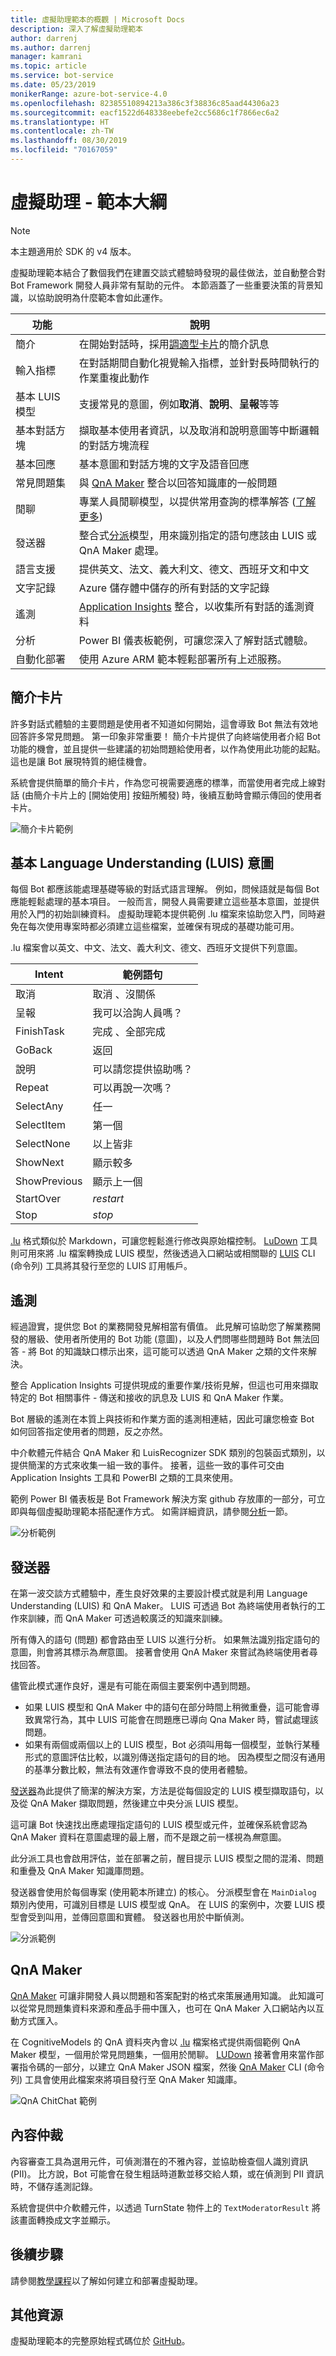 ```yaml
---
title: 虛擬助理範本的概觀 | Microsoft Docs
description: 深入了解虛擬助理範本
author: darrenj
ms.author: darrenj
manager: kamrani
ms.topic: article
ms.service: bot-service
ms.date: 05/23/2019
monikerRange: azure-bot-service-4.0
ms.openlocfilehash: 82385510894213a386c3f38836c85aad44306a23
ms.sourcegitcommit: eacf1522d648338eebefe2cc5686c1f7866ec6a2
ms.translationtype: HT
ms.contentlocale: zh-TW
ms.lasthandoff: 08/30/2019
ms.locfileid: "70167059"
---
```

# <a name="virtual-assistant---template-outline"></a>虛擬助理 - 範本大綱

> [!NOTE]
> 本主題適用於 SDK 的 v4 版本。 

虛擬助理範本結合了數個我們在建置交談式體驗時發現的最佳做法，並自動整合對 Bot Framework 開發人員非常有幫助的元件。 本節涵蓋了一些重要決策的背景知識，以協助說明為什麼範本會如此運作。

功能      | 說明 |
------------ | -------------
簡介 | 在開始對話時，採用[調適型卡片]()的簡介訊息
輸入指標  | 在對話期間自動化視覺輸入指標，並針對長時間執行的作業重複此動作
基本 LUIS 模型  | 支援常見的意圖，例如**取消**、**說明**、**呈報**等等
基本對話方塊 | 擷取基本使用者資訊，以及取消和說明意圖等中斷邏輯的對話方塊流程
基本回應  | 基本意圖和對話方塊的文字及語音回應
常見問題集 | 與 [QnA Maker](https://www.qnamaker.ai) 整合以回答知識庫的一般問題 
閒聊 | 專業人員閒聊模型，以提供常用查詢的標準解答 ([了解更多](https://docs.microsoft.com/azure/cognitive-services/qnamaker/how-to/chit-chat-knowledge-base))
發送器 | 整合式[分派](https://docs.microsoft.com/azure/bot-service/bot-builder-tutorial-dispatch?view=azure-bot-service-4.0&tabs=csaddref%2Ccsbotconfig)模型，用來識別指定的語句應該由 LUIS 或 QnA Maker 處理。
語言支援 | 提供英文、法文、義大利文、德文、西班牙文和中文
文字記錄 | Azure 儲存體中儲存的所有對話的文字記錄
遙測  | [Application Insights](https://azure.microsoft.com/services/application-insights/) 整合，以收集所有對話的遙測資料
分析 | Power BI 儀表板範例，可讓您深入了解對話式體驗。
自動化部署 | 使用 Azure ARM 範本輕鬆部署所有上述服務。

## <a name="introduction-card"></a>簡介卡片

許多對話式體驗的主要問題是使用者不知道如何開始，這會導致 Bot 無法有效地回答許多常見問題。 第一印象非常重要！ 簡介卡片提供了向終端使用者介紹 Bot 功能的機會，並且提供一些建議的初始問題給使用者，以作為使用此功能的起點。 這也是讓 Bot 展現特質的絕佳機會。

系統會提供簡單的簡介卡片，作為您可視需要適應的標準，而當使用者完成上線對話 (由簡介卡片上的 [開始使用] 按鈕所觸發) 時，後續互動時會顯示傳回的使用者卡片。

![簡介卡片範例](./media/enterprise-template/vabotintrocard.png)

## <a name="basic-language-understanding-luis-intents"></a>基本 Language Understanding (LUIS) 意圖

每個 Bot 都應該能處理基礎等級的對話式語言理解。 例如，問候語就是每個 Bot 應能輕鬆處理的基本項目。 一般而言，開發人員需要建立這些基本意圖，並提供用於入門的初始訓練資料。 虛擬助理範本提供範例 .lu 檔案來協助您入門，同時避免在每次使用專案時都必須建立這些檔案，並確保有現成的基礎功能可用。

.lu 檔案會以英文、中文、法文、義大利文、德文、西班牙文提供下列意圖。

Intent       | 範例語句 |
-------------|-------------|
取消       |取消  、沒關係 |
呈報     |我可以洽詢人員嗎？ |
FinishTask   |完成  、全部完成 |
GoBack       |返回 |
說明         |可以請您提供協助嗎？ |
Repeat       |可以再說一次嗎？ |
SelectAny    |任一 |
SelectItem   |第一個 |
SelectNone   |以上皆非 |
ShowNext     |顯示較多 |
ShowPrevious |顯示上一個 |
StartOver    |*restart*|
Stop         |*stop*|

[.lu](https://github.com/Microsoft/botbuilder-tools/blob/master/packages/Ludown/docs/lu-file-format.md) 格式類似於 Markdown，可讓您輕鬆進行修改與原始檔控制。 [LuDown](https://github.com/Microsoft/botbuilder-tools/tree/master/packages/Ludown) 工具則可用來將 .lu 檔案轉換成 LUIS 模型，然後透過入口網站或相關聯的 [LUIS](https://github.com/Microsoft/botbuilder-tools/tree/master/packages/LUIS) CLI (命令列) 工具將其發行至您的 LUIS 訂用帳戶。

## <a name="telemetry"></a>遙測

經過證實，提供您 Bot 的業務開發見解相當有價值。 此見解可協助您了解業務開發的層級、使用者所使用的 Bot 功能 (意圖)，以及人們問哪些問題時 Bot 無法回答 - 將 Bot 的知識缺口標示出來，這可能可以透過 QnA Maker 之類的文件來解決。

整合 Application Insights 可提供現成的重要作業/技術見解，但這也可用來擷取特定的 Bot 相關事件 - 傳送和接收的訊息及 LUIS 和 QnA Maker 作業。

Bot 層級的遙測在本質上與技術和作業方面的遙測相連結，因此可讓您檢查 Bot 如何回答指定使用者的問題，反之亦然。

中介軟體元件結合 QnA Maker 和 LuisRecognizer SDK 類別的包裝函式類別，以提供簡潔的方式來收集一組一致的事件。 接著，這些一致的事件可交由 Application Insights 工具和 PowerBI 之類的工具來使用。

範例 Power BI 儀表板是 Bot Framework 解決方案 github 存放庫的一部分，可立即與每個虛擬助理範本搭配運作方式。 如需詳細資訊，請參閱[分析](https://aka.ms/bfs-analytics)一節。

![分析範例](./media/enterprise-template/powerbi-conversationanalytics-luisintents.png)

## <a name="dispatcher"></a>發送器

在第一波交談方式體驗中，產生良好效果的主要設計模式就是利用 Language Understanding (LUIS) 和 QnA Maker。 LUIS 可透過 Bot 為終端使用者執行的工作來訓練，而 QnA Maker 可透過較廣泛的知識來訓練。

所有傳入的語句 (問題) 都會路由至 LUIS 以進行分析。 如果無法識別指定語句的意圖，則會將其標示為*無*意圖。 接著會使用 QnA Maker 來嘗試為終端使用者尋找回答。

儘管此模式運作良好，還是有可能在兩個主要案例中遇到問題。

- 如果 LUIS 模型和 QnA Maker 中的語句在部分時間上稍微重疊，這可能會導致異常行為，其中 LUIS 可能會在問題應已導向 Qna Maker 時，嘗試處理該問題。
- 如果有兩個或兩個以上的 LUIS 模型，Bot 必須叫用每一個模型，並執行某種形式的意圖評估比較，以識別傳送指定語句的目的地。 因為模型之間沒有通用的基準分數比較，無法有效運作會導致不良的使用者體驗。

[發送器](https://docs.microsoft.com/azure/bot-service/bot-builder-tutorial-dispatch?view=azure-bot-service-4.0&tabs=csaddref%2Ccsbotconfig)為此提供了簡潔的解決方案，方法是從每個設定的 LUIS 模型擷取語句，以及從 QnA Maker 擷取問題，然後建立中央分派 LUIS 模型。

這可讓 Bot 快速找出應處理指定語句的 LUIS 模型或元件，並確保系統會認為 QnA Maker 資料在意圖處理的最上層，而不是跟之前一樣視為*無*意圖。

此分派工具也會啟用評估，並在部署之前，醒目提示 LUIS 模型之間的混淆、問題和重疊及 QnA Maker 知識庫問題。

發送器會使用於每個專案 (使用範本所建立) 的核心。 分派模型會在 `MainDialog` 類別內使用，可識別目標是 LUIS 模型或 QnA。 在 LUIS 的案例中，次要 LUIS 模型會受到叫用，並傳回意圖和實體。 發送器也用於中斷偵測。

![分派範例](./media/enterprise-template/dispatchexample.png)

## <a name="qna-maker"></a>QnA Maker

[QnA Maker](https://www.qnamaker.ai/) 可讓非開發人員以問題和答案配對的格式來策展通用知識。 此知識可以從常見問題集資料來源和產品手冊中匯入，也可在 QnA Maker 入口網站內以互動方式匯入。

在 CognitiveModels 的 QnA 資料夾內會以 [.lu](https://github.com/Microsoft/botbuilder-tools/blob/master/packages/Ludown/docs/lu-file-format.md) 檔案格式提供兩個範例 QnA Maker 模型，一個用於常見問題集，一個用於閒聊。 [LUDown](https://github.com/Microsoft/botbuilder-tools/tree/master/packages/Ludown) 接著會用來當作部署指令碼的一部分，以建立 QnA Maker JSON 檔案，然後 [QnA Maker](https://github.com/Microsoft/botbuilder-tools/tree/master/packages/QnAMaker) CLI (命令列) 工具會使用此檔案來將項目發行至 QnA Maker 知識庫。

![QnA ChitChat 範例](./media/enterprise-template/qnachitchatexample.png)

## <a name="content-moderator"></a>內容仲裁

內容審查工具為選用元件，可偵測潛在的不雅內容，並協助檢查個人識別資訊 (PII)。 比方說，Bot 可能會在發生粗話時道歉並移交給人類，或在偵測到 PII 資訊時，不儲存遙測記錄。

系統會提供中介軟體元件，以透過 TurnState 物件上的 ```TextModeratorResult``` 將該畫面轉換成文字並顯示。

## <a name="next-steps"></a>後續步驟
請參閱[教學課程](https://aka.ms/bfs-tutorials)以了解如何建立和部署虛擬助理。 

## <a name="additional-resources"></a>其他資源
虛擬助理範本的完整原始程式碼位於 [GitHub](https://aka.ms/bf-solutions)。

